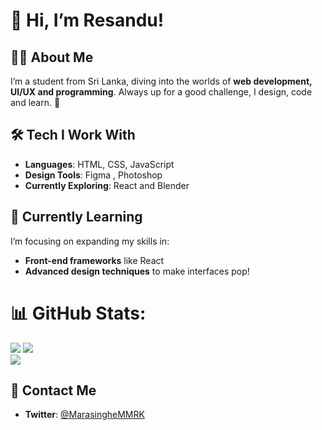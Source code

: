 # 👋 Hi, I’m Resandu!

## 🧑‍💻 About Me
I’m a student from Sri Lanka, diving into the worlds of **web development, UI/UX and programming**. Always up for a good challenge, I design, code and learn. 🚀

## 🛠️ Tech I Work With
- **Languages**: HTML, CSS, JavaScript
- **Design Tools**: Figma , Photoshop
- **Currently Exploring**: React and Blender

## 🌱 Currently Learning
I’m focusing on expanding my skills in:
- **Front-end frameworks** like React
- **Advanced design techniques** to make interfaces pop!

# 📊 GitHub Stats:
![](https://github-readme-stats.vercel.app/api?username=ResanduMarasinghe&theme=dracula&hide_border=false&include_all_commits=false&count_private=false)
![](https://github-readme-streak-stats.herokuapp.com/?user=ResanduMarasinghe&theme=dracula&hide_border=false)<br/>
![](https://github-readme-stats.vercel.app/api/top-langs/?username=ResanduMarasinghe&theme=dracula&hide_border=false&include_all_commits=false&count_private=false&layout=compact)

## 🤝 Contact Me
- **Twitter**: [@MarasingheMMRK](https://x.com/MarasingheMMRK)

<!---
ResanduMarasinghe/ResanduMarasinghe is a ✨ special ✨ repository because its `README.md` (this file) appears on your GitHub profile.
You can click the Preview link to take a look at your changes.
--->

